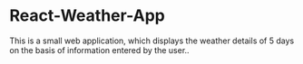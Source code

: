 # React-Weather-App
This is a small web application, which displays the weather details of 5 days on the basis of information entered by the user..
